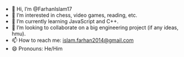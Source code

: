 - 👋 Hi, I’m @FarhanIslam17
- 👀 I’m interested in chess, video games, reading, etc.
- 🌱 I’m currently learning JavaScript and C++.
- 💞️ I’m looking to collaborate on a big engineering project (if any ideas, hmu).
- 📫 How to reach me: islam.farhan2014@gmail.com
- 😄 Pronouns: He/Him

<!---
FarhanIslam17/FarhanIslam17 is a ✨ special ✨ repository because its `README.md` (this file) appears on your GitHub profile.
You can click the Preview link to take a look at your changes.
--->
